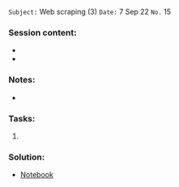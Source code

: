 `Subject:`  Web scraping (3)
`Date:` 7 Sep 22 `No.` 15

### Session content:

- 
- 

### Notes:

- 

  


### Tasks:

1. 

### Solution:

- [Notebook](https://github.com/AhmedUZaki/INSTANT-AI/blob/main/Track%201_%20Python%20for%20Data%20science/Session%2012/Session%2012%20Tasks%20solution.ipynb)



